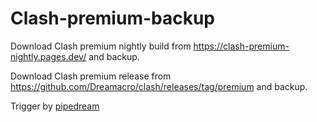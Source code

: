 # Clash-premium-backup

Download Clash premium nightly build from https://clash-premium-nightly.pages.dev/ and backup.

Download Clash premium release from https://github.com/Dreamacro/clash/releases/tag/premium and backup.

Trigger by [pipedream](https://pipedream.com/)